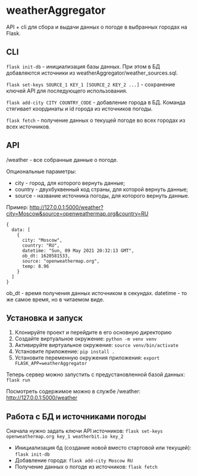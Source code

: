 # weatherAggregator
API + cli для сбора и выдачи данных о погоде в выбранных городах на Flask.

## CLI
```flask init-db``` - инициализация базы данных. При этом в БД добавляются источники из weatherAggregator/weather_sources.sql.

```flask set-keys SOURCE_1 KEY_1 [SOURCE_2 KEY_2 ...]``` - сохранение ключей API для последующего использования.

```flask add-city CITY COUNTRY_CODE``` - добавление города в БД. Команда стягивает координаты и id города из источников погоды.

```flask fetch``` - получение данных о текущей погодe во всех городах из всех источников.

## API
/weather - все собранные данные о погоде.

Опциональные параметры:
- city - город, для которого вернуть данные;
- country - двухбуквенный код страны, для которой вернуть данные;
- source - название источника погоды, для которого вернуть данные.

Пример:
http://127.0.0.1:5000/weather?city=Moscow&source=openweathermap.org&country=RU
```
{
  data: [
    {
      city: "Moscow",
      country: "RU",
      datetime: "Sun, 09 May 2021 20:32:13 GMT",
      ob_dt: 1620581533,
      source: "openweathermap.org",
      temp: 8.96
    }
  ]
}
```
ob_dt - время получения данных источником в секундах. datetime - то же самое время, но в читаемом виде.

## Установка и запуск
1. Клонируйте проект и перейдите в его основную директорию
2. Создайте виртуальное окружение: ```python -m venv venv```
3. Активируйте виртуальное окружение: ```source venv/bin/activate```
4. Установите приложение: ```pip install .```
5. Установите переменную окружения приложения: ```export FLASK_APP=weatherAggregator```

Теперь сервер можно запустить с предустановленной базой данных: ```flask run```

Посмотреть содержимое можно в службе /weather: http://127.0.0.1:5000/weather

## Работа с БД и источниками погоды
Сначала нужно задать ключи API источников: ```flask set-keys openweathermap.org key_1 weatherbit.io key_2```
- Инициализация бд (создание новой вместо стартовой или текущей): ```flask init-db```
- Добавление города: ```flask add-city Moscow RU```
- Получение данных о погоде из источников: ```flask fetch```
